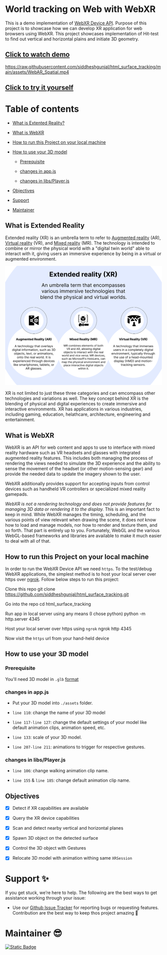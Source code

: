# World tracking on Web with WebXR

This is a demo implementation of [WebXR Device API](https://github.com/immersive-web/webxr/tree/master). Purpose of this project is to showcase how we can develop XR application for web browsers using WebXR. This project showcases implementation of Hit-test to find out vertical and horizontal plains and initiate 3D geometry.

## [Click to watch demo](./assets/WebAR_Spatial.mp4)

https://raw.githubusercontent.com/siddheshgunjal/html_surface_tracking/main/assets/WebAR_Spatial.mp4

## [Click to try it yourself](https://siddheshgunjal.github.io/html_surface_tracking/)

# Table of contents

* [What is Extented Reality?](#what-is-extended-reality)

* [What is WebXR](#what-is-webxr)

* [How to run this Project on your local machine](#how-to-run-this-project-on-your-local-machine)

* [How to use your 3D model](#how-to-use-your-3d-model)
  
  * [Prerequisite](#prerequisite)
  
  * [changes in app.js](#changes-in-appjs)
  
  * [changes in libs/Player.js](#changes-in-libsplayerjs)

* [Objectives](#objectives)

* [Support](#support-sparkles)

* [Maintainer](#maintainer-sunglasses)

## What is Extended Reality

Extended reality (XR) is an umbrella term to refer to [Augmented reality](https://en.wikipedia.org/wiki/Augmented_reality) (AR), [Virtual reality](https://en.wikipedia.org/wiki/Virtual_reality) (VR), and [Mixed reality](https://en.wikipedia.org/wiki/Mixed_reality) (MR). The technology is intended to combine or mirror the physical world with a "digital twin world" able to interact with it, giving users an immersive experience by being in a virtual or augmented environment.

![Extended Reality (XR) Explained](./assets/What-is-Extended-Reality.png)

XR is not limited to just these three categories and can emcompass other technologies and variations as well. The key concept behind XR is the blending of physical and digital experiences to create immersive and interactive environments. XR has applications in various industries, including gaming, education, helathcare, architecture, engineering and entertainment.

## What is WebXR

WebXR is an API for web content and apps to use to interface with mixed reality hardware such as VR headsets and glasses with integrated augmented reality features. This includes both managing the process of rendering the views needed to simulate the 3D experience and the ability to sense the movement of the headset (or other motion-sensing gear) and provide the needed data to update the imagery shown to the user.

WebXR additionally provides support for accepting inputs from control devices such as handheld VR controllers or specialized mixed reality gamepads.

_WebXR is not a rendering technology and does not provide features for managing 3D data or rendering it to the display._ This is an important fact to keep in mind. While WebXR manages the timing, scheduling, and the various points of view relevant when drawing the scene, it does _not_ know how to load and manage models, nor how to render and texture them, and so forth. That part is entirely up to you. Fortunately, WebGL and the various WebGL-based frameworks and libraries are available to make it much easier to deal with all of that.

## How to run this Project on your local machine

In order to run the WebXR Device API we need `https`. To the test/debug WebXR applications, the simplest method is to host your local server over https over [ngrok](https://ngrok.com/). Follow below steps to run this project:

Clone this repo
     git clone https://github.com/siddheshgunjal/html_surface_tracking.git

Go into the repo
     cd html_surface_tracking

Run app in local server using any means (I chose python)
     python -m http.server 4345

Host your local server over https using `ngrok`
     ngrok http 4345

Now visit the `https` url from your hand-held device

## How to use your 3D model

### Prerequisite

You'll need 3D model in `.glb` [format][glb-format]

### changes in app.js

- Put your 3D model into `./assets` folder.

- `line 110`: change the name of your 3D model

- `line 117-line 127`: change the default settings of your model like default animation clips, animation speed, etc.

- `line 133`: scale of your 3D model.

- `line 207-line 211`: animations to trigger for respective gestures.

### changes in libs/Player.js

- `line 106`: change walking animation clip name.

- `line 155` & `line 185`: change default animation clip name.

## Objectives

- [x] Detect if XR capabilities are available

- [x] Query the XR device capabilities

- [x] Scan and detect nearby vertical and horizontal planes

- [x] Spawn 3D object on the detected surface

- [x] Control the 3D object with Gestures

- [x] Relocate 3D model with animation withing same `XRSession`

# Support :sparkles:

If you get stuck, we’re here to help. The following are the best ways to get assistance working through your issue:

* Use our [Github Issue Tracker][gh-issues] for reporting bugs or requesting features.
  Contribution are the best way to keep thos project amazing :muscle:

# Maintainer :sunglasses:

[<img alt="Static Badge" src="https://img.shields.io/badge/my_website-click_to_visit-informational?style=for-the-badge&logo=googlechrome&logoColor=white&color=black">][portfolio]

<!-- Markdown link -->

[gh-issues]: https://github.com/siddheshgunjal/html_surface_tracking/issues

[portfolio]: https://siddheshgunjal.github.io

[glb-format]: https://docs.fileformat.com/3d/glb/
